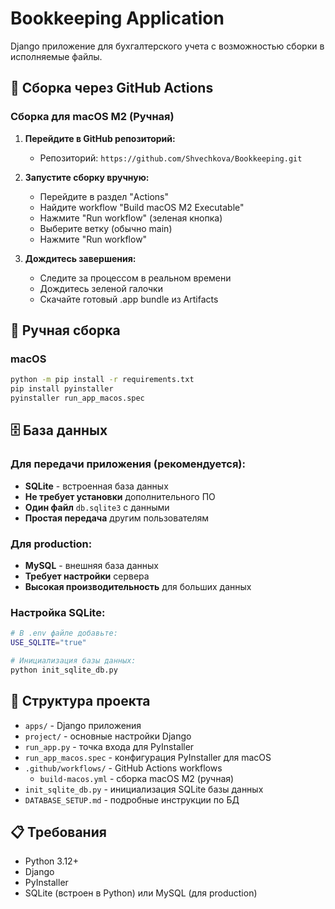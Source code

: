 ﻿# Bookkeeping Application

Django приложение для бухгалтерского учета с возможностью сборки в исполняемые файлы.

## 🚀 Сборка через GitHub Actions

### Сборка для macOS M2 (Ручная)

1. **Перейдите в GitHub репозиторий:**
   - Репозиторий: `https://github.com/Shvechkova/Bookkeeping.git`

2. **Запустите сборку вручную:**
   - Перейдите в раздел "Actions"
   - Найдите workflow "Build macOS M2 Executable"
   - Нажмите "Run workflow" (зеленая кнопка)
   - Выберите ветку (обычно main)
   - Нажмите "Run workflow"

3. **Дождитесь завершения:**
   - Следите за процессом в реальном времени
   - Дождитесь зеленой галочки
   - Скачайте готовый .app bundle из Artifacts

## 🔧 Ручная сборка

### macOS
```bash
python -m pip install -r requirements.txt
pip install pyinstaller
pyinstaller run_app_macos.spec
```

## 🗄️ База данных

### **Для передачи приложения (рекомендуется):**
- **SQLite** - встроенная база данных
- **Не требует установки** дополнительного ПО
- **Один файл** `db.sqlite3` с данными
- **Простая передача** другим пользователям

### **Для production:**
- **MySQL** - внешняя база данных
- **Требует настройки** сервера
- **Высокая производительность** для больших данных

### **Настройка SQLite:**
```bash
# В .env файле добавьте:
USE_SQLITE="true"

# Инициализация базы данных:
python init_sqlite_db.py
```

## 📁 Структура проекта

- `apps/` - Django приложения
- `project/` - основные настройки Django
- `run_app.py` - точка входа для PyInstaller
- `run_app_macos.spec` - конфигурация PyInstaller для macOS
- `.github/workflows/` - GitHub Actions workflows
  - `build-macos.yml` - сборка macOS M2 (ручная)
- `init_sqlite_db.py` - инициализация SQLite базы данных
- `DATABASE_SETUP.md` - подробные инструкции по БД

## 📋 Требования

- Python 3.12+
- Django
- PyInstaller
- SQLite (встроен в Python) или MySQL (для production)



